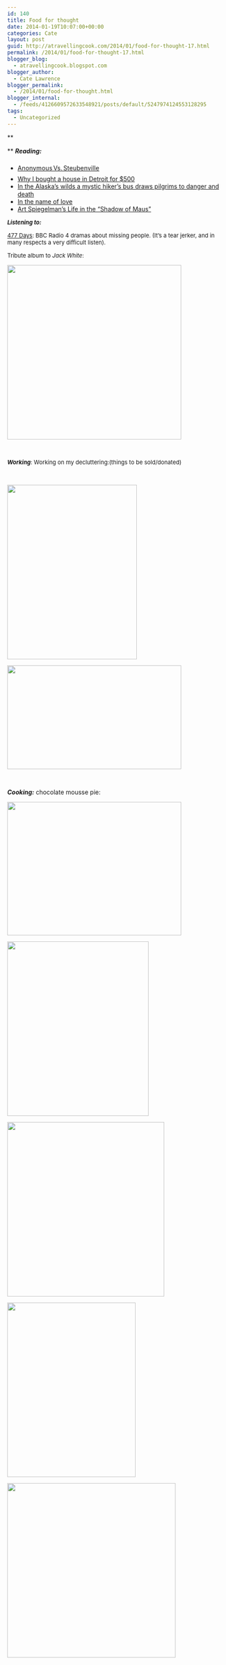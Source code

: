 ```yaml
---
id: 140
title: Food for thought
date: 2014-01-19T10:07:00+00:00
categories: Cate
layout: post
guid: http://atravellingcook.com/2014/01/food-for-thought-17.html
permalink: /2014/01/food-for-thought-17.html
blogger_blog:
  - atravellingcook.blogspot.com
blogger_author:
  - Cate Lawrence
blogger_permalink:
  - /2014/01/food-for-thought.html
blogger_internal:
  - /feeds/4126609572633548921/posts/default/5247974124553128295
tags:
  - Uncategorized
---
```

**
  
** _**Reading:**_

  * <a style="background-color: white; letter-spacing: 0.15600000321865082px; line-height: 33px; word-spacing: -2px;" href="http://www.rollingstone.com/culture/news/anonymous-vs-steubenville-20131127?page=5">Anonymous Vs. Steubenville</a>
  * [Why I bought a house in Detroit for $500](http://www.buzzfeed.com/drewphilp/why-i-bought-a-house-in-detroit-for-500)
  * <a style="background-color: white; line-height: 18.464000701904297px;" href="http://in%20alaska%27s%20wilds%2C%20the%20mystic%20hiker%27s%20bus%20draws%20pilgrims%20to%20danger%20and%20death/">In the Alaska&#8217;s wilds a mystic hiker&#8217;s bus draws pilgrims to danger and death</a>
  * [In the name of love](http://www.slate.com/articles/technology/technology/2014/01/do_what_you_love_love_what_you_do_an_omnipresent_mantra_that_s_bad_for_work.html)
  * <a style="background-color: white; line-height: 1em;" href="http://art%20spiegelman%27s%20life%20in%20the%20%22shadow%20of%20maus%22/">Art Spiegelman&#8217;s Life in the &#8220;Shadow of Maus&#8221;</a>


  <span style="font-size: small;"><i><b>Listening to:</b></i>





  <span style="font-size: small;"><a href="http://www.bbc.co.uk/programmes/b03phpg2">477 Days</a>: BBC Radio 4 dramas about missing people. (It&#8217;s a tear jerker, and in many respects a very difficult listen).






  <span style="font-size: small;">Tribute album to <i>Jack White</i>:






  <a  href="http://4.bp.blogspot.com/-JZwCxT_RHJQ/Utt6Ppyh3LI/AAAAAAAAH8o/KkW1odM8Iw0/s1600/Jack-White-tribute-1024x1024.jpg"><img src="http://4.bp.blogspot.com/-JZwCxT_RHJQ/Utt6Ppyh3LI/AAAAAAAAH8o/KkW1odM8Iw0/s1600/Jack-White-tribute-1024x1024.jpg" alt="" width="400" height="400" border="0" /></a>






  <span style="font-size: small;"> 



  <span style="font-size: small;"><i><b>Working</b></i>: Working on my decluttering:(things to be sold/donated)



  <span style="font-size: small;"> 



  <a  href="http://2.bp.blogspot.com/-fLwT92CsFO4/Utt7GUhjNNI/AAAAAAAAH8w/zte8TxXJy3A/s1600/12005292596_f5164d421b_c.jpg"><img src="http://2.bp.blogspot.com/-fLwT92CsFO4/Utt7GUhjNNI/AAAAAAAAH8w/zte8TxXJy3A/s1600/12005292596_f5164d421b_c.jpg" alt="" width="298" height="400" border="0" /></a>



  <a  href="http://1.bp.blogspot.com/-IrP2eTFEdqA/Utt7JVPNLNI/AAAAAAAAH84/LeDLFyPITjY/s1600/12004850384_b797d4bb26_c.jpg"><img src="http://1.bp.blogspot.com/-IrP2eTFEdqA/Utt7JVPNLNI/AAAAAAAAH84/LeDLFyPITjY/s1600/12004850384_b797d4bb26_c.jpg" alt="" width="400" height="238" border="0" /></a>



  <span style="font-size: small;"> 



  <b><i>Cooking:</i></b> chocolate mousse pie:






  <a  href="http://1.bp.blogspot.com/-p_JdjV-jcOY/Utt-1qmY-AI/AAAAAAAAH9w/gOBtw8Gq72A/s1600/12025226275_01eb42c016_c+%25281%2529.jpg"><img src="http://1.bp.blogspot.com/-p_JdjV-jcOY/Utt-1qmY-AI/AAAAAAAAH9w/gOBtw8Gq72A/s1600/12025226275_01eb42c016_c+%25281%2529.jpg" alt="" width="400" height="306" border="0" /></a>



  <a  href="http://2.bp.blogspot.com/-kQgXUDdqBdg/Utt-RiOdO6I/AAAAAAAAH9M/oSAue3gCUUo/s1600/12025222445_fe74ff481c_c.jpg"><img src="http://2.bp.blogspot.com/-kQgXUDdqBdg/Utt-RiOdO6I/AAAAAAAAH9M/oSAue3gCUUo/s1600/12025222445_fe74ff481c_c.jpg" alt="" width="325" height="400" border="0" /></a>



  <a  href="http://3.bp.blogspot.com/-2GBzyUeovxo/Utt-TXNlNTI/AAAAAAAAH9U/C32i1EeIvK0/s1600/12025502973_4410ac9e08_c.jpg"><img src="http://3.bp.blogspot.com/-2GBzyUeovxo/Utt-TXNlNTI/AAAAAAAAH9U/C32i1EeIvK0/s1600/12025502973_4410ac9e08_c.jpg" alt="" width="361" height="400" border="0" /></a>









  <a  href="http://2.bp.blogspot.com/-39c1M4RqCfA/Utt-XimYbwI/AAAAAAAAH9k/hXsGNpfNN0o/s1600/12026059766_752e00bd80_c.jpg"><img src="http://2.bp.blogspot.com/-39c1M4RqCfA/Utt-XimYbwI/AAAAAAAAH9k/hXsGNpfNN0o/s1600/12026059766_752e00bd80_c.jpg" alt="" width="295" height="400" border="0" /></a>






  <a  href="http://2.bp.blogspot.com/-dXAgHurYxU8/UtuVffWM5JI/AAAAAAAAH98/9J-4o4w-wx0/s1600/12026248055_d187c0f9bc_c.jpg"><img src="http://2.bp.blogspot.com/-dXAgHurYxU8/UtuVffWM5JI/AAAAAAAAH98/9J-4o4w-wx0/s1600/12026248055_d187c0f9bc_c.jpg" alt="" width="387" height="400" border="0" /></a>
